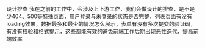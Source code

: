 设计排查
我在之前的工作中，会涉及上下游工作，我们会做设计的排查，是不是少404、500等特殊页面，用户登录与未登录的状态是否完整，列表页面有没有loading效果，数据最多和最少的情况怎么展示，表单有没有多次提交的验证码，有没有校验和格式提示，这些都能有效的避免前端工作后期出现恶性迭代，提高前端效率
